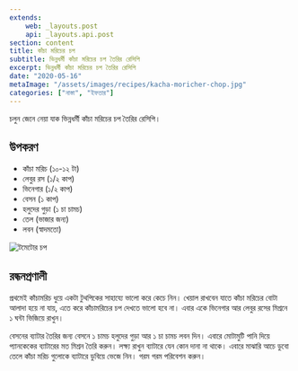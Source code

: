 ```yaml
---
extends:
    web: _layouts.post
    api: _layouts.api.post
section: content
title: কাঁচা মরিচের চপ
subtitle: ভিন্নধর্মী কাঁচা মরিচের চপ তৈরির রেসিপি
excerpt: ভিন্নধর্মী কাঁচা মরিচের চপ তৈরির রেসিপি
date: "2020-05-16"
metaImage: "/assets/images/recipes/kacha-moricher-chop.jpg"
categories: ["নাস্তা", "ইফতার"]
---
```


চলুন জেনে নেয়া যাক ভিন্নধর্মী কাঁচা মরিচের চপ তৈরির রেসিপি।

## উপকরণ

- কাঁচা মরিচ (১০-১২ টা)
- লেবুর রস (১/২ কাপ)
- ভিনেগার (১/২ কাপ)
- বেসন (১ কাপ)
- হলুদের গুড়া (১ চা চামচ)
- তেল (ভাজার জন্য)
- লবন (স্বাদমতো)

![টমেটোর চপ](/assets/images/recipes/kacha-moricher-chop.jpg)

## রন্ধনপ্রণালী

প্রথমেই কাঁচামরিচ ধুয়ে একটা টুথপিকের সাহায্যে ভালো করে কেচে নিন। খেয়াল রাখবেন যাতে কাঁচা মরিচের বোটা
আলাদা হয়ে না যায়, এতে করে কাঁচামরিচের চপ দেখতে ভালো হবে না। এবার একে ভিনেগার আর লেবুর রসের
মিশ্রনে ১ ঘন্টা ভিজিয়ে রাখুন।

বেসনের ব্যাটার তৈরির জন্য বেসনে ১ চামচ হলুদের গুড়া আর ১ চা চামচ লবন দিন। এবারে মোটামুটি পানি দিয়ে
প্যানকেকের ব্যাটারের মত মিশ্রন তৈরি করুন। লক্ষ্য রাখুন ব্যাটারে যেন কোন দানা না থাকে। এবারে মাঝারি আচে
ডুবো তেলে কাঁচা মরিচ গুলোকে ব্যাটারে ডুবিয়ে ভেজে নিন। গরম গরম পরিবেশন করুন।
